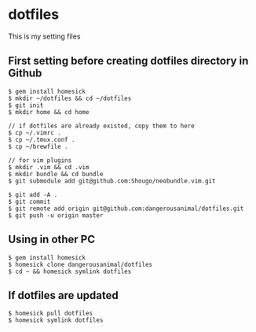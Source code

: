 # dotfiles

This is my setting files

## First setting before creating dotfiles directory in Github
    
    $ gem install homesick
    $ mkdir ~/dotfiles && cd ~/dotfiles
    $ git init
    $ mkdir home && cd home

    // if dotfiles are already existed, copy them to here
    $ cp ~/.vimrc .
    $ cp ~/.tmux.conf .
    $ cp ~/brewfile .

    // for vim plugins
    $ mkdir .vim && cd .vim
    $ mkdir bundle && cd bundle
    $ git submodule add git@github.com:Shougo/neobundle.vim.git

    $ git add -A .
    $ git commit
    $ git remote add origin git@github.com:dangerousanimal/dotfiles.git
    $ git push -u origin master
    
## Using in other PC
    $ gem install homesick
    $ homesick clone dangerousanimal/dotfiles
    $ cd ~ && homesick symlink dotfiles
    
## If dotfiles are updated
    $ homesick pull dotfiles
    $ homesick symlink dotfiles

